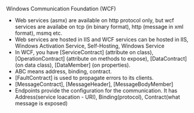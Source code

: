 Windows Communication Foundation (WCF)

- Web services (asmx) are available on http protocol only, but wcf services are availabe on tcp (in binary format), http (message in xml format), msmq etc.
- Web services are hosted in IIS and WCF services can be hosted in IIS, Windows Activation Service, Self-Hosting, Windows Service
- In WCF, you have [ServiceContract] (attribute on class), [OperationContract] (attribute on methods to expose), [DataContract](on data class), [DataMember] (on properties).
- ABC means address, binding, contract.
- [FaultContract] is used to propagate errors to its clients.
- [MessageContract], [MessageHeader], [MessageBodyMember]
- Endpoints provide the configuration for the communication. It has Address(service loacation - URI), Binding(protocol), Contract(what message is exposed)
